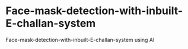 # Face-mask-detection-with-inbuilt-E-challan-system
 Face-mask-detection-with-inbuilt-E-challan-system using AI
